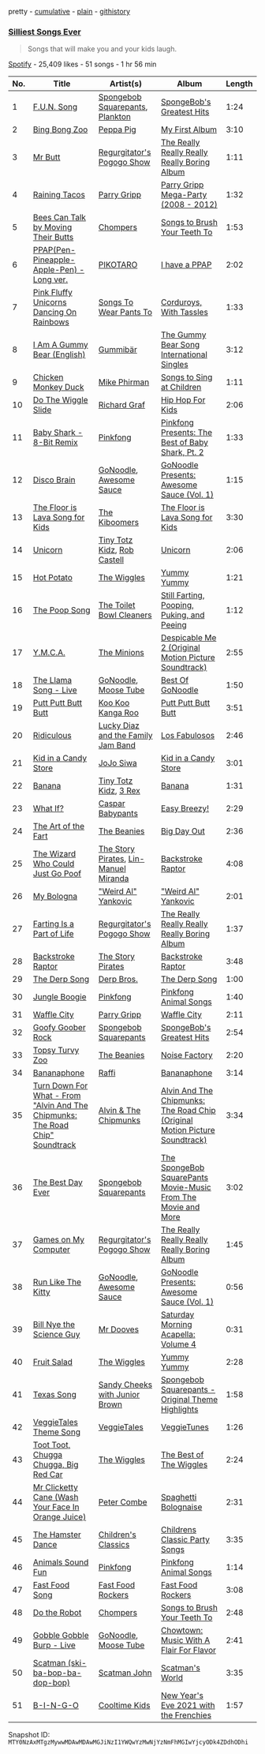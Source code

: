 pretty - [cumulative](/playlists/cumulative/37i9dQZF1DX2ls3pMfEx4A.md) - [plain](/playlists/plain/37i9dQZF1DX2ls3pMfEx4A) - [githistory](https://github.githistory.xyz/mackorone/spotify-playlist-archive/blob/main/playlists/plain/37i9dQZF1DX2ls3pMfEx4A)

### [Silliest Songs Ever](https://open.spotify.com/playlist/37i9dQZF1DX2ls3pMfEx4A)

> Songs that will make you and your kids laugh.

[Spotify](https://open.spotify.com/user/spotify) - 25,409 likes - 51 songs - 1 hr 56 min

| No. | Title | Artist(s) | Album | Length |
|---|---|---|---|---|
| 1 | [F.U.N\. Song](https://open.spotify.com/track/0gdLTqxAY4DDUQxXzmwj1z) | [Spongebob Squarepants](https://open.spotify.com/artist/3zCAmjKyHsG7kTGsls1cfj), [Plankton](https://open.spotify.com/artist/4gtF4P04jpHvM0GnWWd3JS) | [SpongeBob's Greatest Hits](https://open.spotify.com/album/7n5FErCSkbQ4g2TZXKU6GD) | 1:24 |
| 2 | [Bing Bong Zoo](https://open.spotify.com/track/2q4PnncxGIm1oVQzu6hS2d) | [Peppa Pig](https://open.spotify.com/artist/2gJLanGIV9JqQuKBCWy9ZG) | [My First Album](https://open.spotify.com/album/3A3N9hChYmsWPd3px8eF5u) | 3:10 |
| 3 | [Mr Butt](https://open.spotify.com/track/5LE6ragFpfU11QQymnZBGR) | [Regurgitator's Pogogo Show](https://open.spotify.com/artist/264s8SLuCBJBkJRSRRcpDk) | [The Really Really Really Really Boring Album](https://open.spotify.com/album/2yr8p98bJvQlImtgFhJEH4) | 1:11 |
| 4 | [Raining Tacos](https://open.spotify.com/track/01apQz7E72krU1k1b4VWs7) | [Parry Gripp](https://open.spotify.com/artist/56P8qdYp640M24wkk9eTfc) | [Parry Gripp Mega\-Party \(2008 \- 2012\)](https://open.spotify.com/album/0xbbsauKysPCTQDd38P2CW) | 1:32 |
| 5 | [Bees Can Talk by Moving Their Butts](https://open.spotify.com/track/3jtsg0PEBWqbTFG9qIdUSx) | [Chompers](https://open.spotify.com/artist/7nfJo4SRyJHZeD7xLaTi7z) | [Songs to Brush Your Teeth To](https://open.spotify.com/album/3kkKwoIagtiBFyUVgZpRtG) | 1:53 |
| 6 | [PPAP\(Pen\-Pineapple\-Apple\-Pen\) \- Long ver.](https://open.spotify.com/track/5qRj5I58zuHkVilcqVWN3P) | [PIKOTARO](https://open.spotify.com/artist/37GBT1Lhfc2sgq4jZIt6n2) | [I have a PPAP](https://open.spotify.com/album/2c8W1S31BgpyrAm0txBFTc) | 2:02 |
| 7 | [Pink Fluffy Unicorns Dancing On Rainbows](https://open.spotify.com/track/4Xn2RsLiDUDisOgJ24FigK) | [Songs To Wear Pants To](https://open.spotify.com/artist/0UizQYD2qphg8nfPOdeOdX) | [Corduroys, With Tassles](https://open.spotify.com/album/5LwQFB5zCZDbaMQ8f6uSZG) | 1:33 |
| 8 | [I Am A Gummy Bear \(English\)](https://open.spotify.com/track/5YJfmBODXO0lL2zTDf8xlD) | [Gummibär](https://open.spotify.com/artist/6NJb7ZCMVLu2ZXwWJa2O3G) | [The Gummy Bear Song International Singles](https://open.spotify.com/album/1sgWR5fZEmnBxPlbjmCQVg) | 3:12 |
| 9 | [Chicken Monkey Duck](https://open.spotify.com/track/5LbLwcJgzQggfp2EiGGaFb) | [Mike Phirman](https://open.spotify.com/artist/4RXwlvGvt3VjfVJjVIFQTJ) | [Songs to Sing at Children](https://open.spotify.com/album/58SHDR5ORDlCe909wOZeD8) | 1:11 |
| 10 | [Do The Wiggle Slide](https://open.spotify.com/track/1pS0k9yeP6Erh93Nk9NJ4v) | [Richard Graf](https://open.spotify.com/artist/7nZVoDu2OpH5qaZ2wzbpJP) | [Hip Hop For Kids](https://open.spotify.com/album/3AubzreqMB5f9GBpvIi5wY) | 2:06 |
| 11 | [Baby Shark \- 8\-Bit Remix](https://open.spotify.com/track/0UafQy66RMG2Wm4QNZ0ozJ) | [Pinkfong](https://open.spotify.com/artist/7cTXfwpe9peK0UE1bZyIWZ) | [Pinkfong Presents: The Best of Baby Shark, Pt\. 2](https://open.spotify.com/album/5jae9RZKD0q5jMVH7yzguE) | 1:33 |
| 12 | [Disco Brain](https://open.spotify.com/track/4L0RJ6cJMEHKU6IThWg77v) | [GoNoodle](https://open.spotify.com/artist/13QcQR3aMDTgC8jdNqSx4f), [Awesome Sauce](https://open.spotify.com/artist/4rF4SqHjG4ZNy3k6aJjru1) | [GoNoodle Presents: Awesome Sauce \(Vol\. 1\)](https://open.spotify.com/album/6pEPcbShtQj5G5VMd2SUbz) | 1:15 |
| 13 | [The Floor is Lava Song for Kids](https://open.spotify.com/track/5EYSpobhxemmxtmYpDEg33) | [The Kiboomers](https://open.spotify.com/artist/1qKLikeNYpQFSsDAjg7HpI) | [The Floor is Lava Song for Kids](https://open.spotify.com/album/3kbwCxMvfrfMzmdELRWVTE) | 3:30 |
| 14 | [Unicorn](https://open.spotify.com/track/4Plch4ujdrVLaWXw6rf4Qj) | [Tiny Totz Kidz](https://open.spotify.com/artist/54vwxOSuLxx758lpaUjTst), [Rob Castell](https://open.spotify.com/artist/51svJlUT5TwYFFJYEAdKdJ) | [Unicorn](https://open.spotify.com/album/7AUJqsGVT2AmB6uw4XU3DA) | 2:06 |
| 15 | [Hot Potato](https://open.spotify.com/track/0TQp3SpfrkWtGCyJJgMbHW) | [The Wiggles](https://open.spotify.com/artist/2JY5qzEozvTdogkDTkkOMf) | [Yummy Yummy](https://open.spotify.com/album/6APUHxy54plCcHLqrtI5sO) | 1:21 |
| 16 | [The Poop Song](https://open.spotify.com/track/1V8nT86qgiQ1glQ916UIk7) | [The Toilet Bowl Cleaners](https://open.spotify.com/artist/4FWTPurcjxX0pupmhL2Hes) | [Still Farting, Pooping, Puking, and Peeing](https://open.spotify.com/album/1hgugZyplAFsHkL2XeXIIb) | 1:12 |
| 17 | [Y.M.C.A.](https://open.spotify.com/track/45WZ2N9hK3b7KhOECCUGkh) | [The Minions](https://open.spotify.com/artist/3NVrWkcHOtmPbMSvgHmijZ) | [Despicable Me 2 \(Original Motion Picture Soundtrack\)](https://open.spotify.com/album/3xU6u2UadKV6gHjlXdJvqZ) | 2:55 |
| 18 | [The Llama Song \- Live](https://open.spotify.com/track/1kFL0C3Dt4SCMl2SiUQn0X) | [GoNoodle](https://open.spotify.com/artist/13QcQR3aMDTgC8jdNqSx4f), [Moose Tube](https://open.spotify.com/artist/1OPaMKFqNqlj4VKjPPMIOa) | [Best Of GoNoodle](https://open.spotify.com/album/17qQDHKvpjpMkeZzLgxRrt) | 1:50 |
| 19 | [Putt Putt Butt Butt](https://open.spotify.com/track/06QdgOu6C18330sXSrcpWR) | [Koo Koo Kanga Roo](https://open.spotify.com/artist/7BZ3v2GTT5KHVmc9Gk1sRb) | [Putt Putt Butt Butt](https://open.spotify.com/album/0ksaoAQwf9Q8Wa5mnupwSf) | 3:51 |
| 20 | [Ridiculous](https://open.spotify.com/track/1YyFEBVK5vitR8gI4t8r0U) | [Lucky Diaz and the Family Jam Band](https://open.spotify.com/artist/5rsiLbN9VsVXTfgpSGf6po) | [Los Fabulosos](https://open.spotify.com/album/3gNNCz0Zlz4oWgb1w2SxVp) | 2:46 |
| 21 | [Kid in a Candy Store](https://open.spotify.com/track/10PHhsCeV0Wsw1tWFJ5pEe) | [JoJo Siwa](https://open.spotify.com/artist/3Iq6waFNaQnjLjEjp2l3nc) | [Kid in a Candy Store](https://open.spotify.com/album/4MXFo0cqJvqmFQsaxiMozJ) | 3:01 |
| 22 | [Banana](https://open.spotify.com/track/6e6QHefgDP4oAv7in26DLH) | [Tiny Totz Kidz](https://open.spotify.com/artist/54vwxOSuLxx758lpaUjTst), [3 Rex](https://open.spotify.com/artist/4kI7rI511NvNrpyllBxwvM) | [Banana](https://open.spotify.com/album/0dc65Au78QHfLX9D9A2Zys) | 1:31 |
| 23 | [What If?](https://open.spotify.com/track/3PhcEftWTk4LNq44v68hpV) | [Caspar Babypants](https://open.spotify.com/artist/4wwj0BGZ6T61LB1jBWdo0n) | [Easy Breezy!](https://open.spotify.com/album/6eresS8fJq05Eg8bpztUv2) | 2:29 |
| 24 | [The Art of the Fart](https://open.spotify.com/track/3yLgiW9dJAAxQcvgkcZhfK) | [The Beanies](https://open.spotify.com/artist/1RxCxHiHxD1XN9Jp6LVIkm) | [Big Day Out](https://open.spotify.com/album/6csPppIlLqQgY5H02XpPLE) | 2:36 |
| 25 | [The Wizard Who Could Just Go Poof](https://open.spotify.com/track/1Fu2LLKdb8WbJyVYlb86Eg) | [The Story Pirates](https://open.spotify.com/artist/0zYdQnfdS9MuLxnuXIft9N), [Lin\-Manuel Miranda](https://open.spotify.com/artist/4aXXDj9aZnlshx7mzj3W1N) | [Backstroke Raptor](https://open.spotify.com/album/5MkL58FpXaeuTrzKRev3z9) | 4:08 |
| 26 | [My Bologna](https://open.spotify.com/track/77exFA9gOKLvj6yhyX07HD) | ["Weird Al" Yankovic](https://open.spotify.com/artist/1bDWGdIC2hardyt55nlQgG) | ["Weird Al" Yankovic](https://open.spotify.com/album/1gnhuWdl30liEUM2jy9lxl) | 2:01 |
| 27 | [Farting Is a Part of Life](https://open.spotify.com/track/34mZzYo0duXZRlZqs7rHOV) | [Regurgitator's Pogogo Show](https://open.spotify.com/artist/264s8SLuCBJBkJRSRRcpDk) | [The Really Really Really Really Boring Album](https://open.spotify.com/album/2yr8p98bJvQlImtgFhJEH4) | 1:37 |
| 28 | [Backstroke Raptor](https://open.spotify.com/track/61cqeAOa4dTULClwl8GbL7) | [The Story Pirates](https://open.spotify.com/artist/0zYdQnfdS9MuLxnuXIft9N) | [Backstroke Raptor](https://open.spotify.com/album/5MkL58FpXaeuTrzKRev3z9) | 3:48 |
| 29 | [The Derp Song](https://open.spotify.com/track/71fp15098CPhaPyQ8t7ldo) | [Derp Bros.](https://open.spotify.com/artist/2FE1YmX6oLj15z9AeJ3pOp) | [The Derp Song](https://open.spotify.com/album/6PAiGJ6F3lB9ZAGK0BUF3P) | 1:00 |
| 30 | [Jungle Boogie](https://open.spotify.com/track/1pwkwI43EaA79HlDWNSEok) | [Pinkfong](https://open.spotify.com/artist/7cTXfwpe9peK0UE1bZyIWZ) | [Pinkfong Animal Songs](https://open.spotify.com/album/1S7mumn7D4riEX2gVWYgPO) | 1:40 |
| 31 | [Waffle City](https://open.spotify.com/track/5q3j5mwaPy1ZwA3PnfG4aV) | [Parry Gripp](https://open.spotify.com/artist/56P8qdYp640M24wkk9eTfc) | [Waffle City](https://open.spotify.com/album/5SzrF02E4eectM3r6vYMW8) | 2:11 |
| 32 | [Goofy Goober Rock](https://open.spotify.com/track/3xZek9XkEaX130o3XN9cvd) | [Spongebob Squarepants](https://open.spotify.com/artist/3zCAmjKyHsG7kTGsls1cfj) | [SpongeBob's Greatest Hits](https://open.spotify.com/album/7n5FErCSkbQ4g2TZXKU6GD) | 2:54 |
| 33 | [Topsy Turvy Zoo](https://open.spotify.com/track/5EBbDp29yvVo6dF9OECQbM) | [The Beanies](https://open.spotify.com/artist/1RxCxHiHxD1XN9Jp6LVIkm) | [Noise Factory](https://open.spotify.com/album/7JrqM06vRbzoibxelpYD0r) | 2:20 |
| 34 | [Bananaphone](https://open.spotify.com/track/2Uu4AnnMTJpevC0IrwAuOW) | [Raffi](https://open.spotify.com/artist/7oWSqrgMuIEyH9qp5nu2e5) | [Bananaphone](https://open.spotify.com/album/1y772v6xDzzRWlaYWcNWHq) | 3:14 |
| 35 | [Turn Down For What \- From "Alvin And The Chipmunks: The Road Chip" Soundtrack](https://open.spotify.com/track/4IH37Xf6K3mx5t4i4v4pFi) | [Alvin & The Chipmunks](https://open.spotify.com/artist/1SCWcYnoEh1978ycTDhZoW) | [Alvin And The Chipmunks: The Road Chip \(Original Motion Picture Soundtrack\)](https://open.spotify.com/album/4OOXHImUhyTRvqY6oh9355) | 3:34 |
| 36 | [The Best Day Ever](https://open.spotify.com/track/3L3dVggx061Wx5y4d2L0mQ) | [Spongebob Squarepants](https://open.spotify.com/artist/3zCAmjKyHsG7kTGsls1cfj) | [The SpongeBob SquarePants Movie\-Music From The Movie and More](https://open.spotify.com/album/3yaX4L63CKiN2oleC53fy8) | 3:02 |
| 37 | [Games on My Computer](https://open.spotify.com/track/50BOZZkh9X3CmbaWbHOAlO) | [Regurgitator's Pogogo Show](https://open.spotify.com/artist/264s8SLuCBJBkJRSRRcpDk) | [The Really Really Really Really Boring Album](https://open.spotify.com/album/2yr8p98bJvQlImtgFhJEH4) | 1:45 |
| 38 | [Run Like The Kitty](https://open.spotify.com/track/0njL7tKenSQRxmBXdGouGs) | [GoNoodle](https://open.spotify.com/artist/13QcQR3aMDTgC8jdNqSx4f), [Awesome Sauce](https://open.spotify.com/artist/4rF4SqHjG4ZNy3k6aJjru1) | [GoNoodle Presents: Awesome Sauce \(Vol\. 1\)](https://open.spotify.com/album/6pEPcbShtQj5G5VMd2SUbz) | 0:56 |
| 39 | [Bill Nye the Science Guy](https://open.spotify.com/track/2sq0n4doIKKCPXm1is950U) | [Mr Dooves](https://open.spotify.com/artist/1YP1NgBkOUyqsOiIUBqOrr) | [Saturday Morning Acapella: Volume 4](https://open.spotify.com/album/2Oy8FsooeFsfqzPiDT4YY9) | 0:31 |
| 40 | [Fruit Salad](https://open.spotify.com/track/05VFDrNnvtKHn9GwCQrsSZ) | [The Wiggles](https://open.spotify.com/artist/2JY5qzEozvTdogkDTkkOMf) | [Yummy Yummy](https://open.spotify.com/album/6APUHxy54plCcHLqrtI5sO) | 2:28 |
| 41 | [Texas Song](https://open.spotify.com/track/6Gjfv5NljDeGjk8mA2m3Dk) | [Sandy Cheeks with Junior Brown](https://open.spotify.com/artist/5jMZs99nK1zTx8r4zkVtOh) | [Spongebob Squarepants \- Original Theme Highlights](https://open.spotify.com/album/1RNWrGGAolUU7C0EJLMwk5) | 1:58 |
| 42 | [VeggieTales Theme Song](https://open.spotify.com/track/1zvKLOtOsOgvYJk9yCErRL) | [VeggieTales](https://open.spotify.com/artist/4QKx7KohkWZAOkO4sI3GRx) | [VeggieTunes](https://open.spotify.com/album/5eYI49hhEFoEsJqpdWnXDx) | 1:26 |
| 43 | [Toot Toot, Chugga Chugga, Big Red Car](https://open.spotify.com/track/2qlWTYxYdY8thpMvMm8C01) | [The Wiggles](https://open.spotify.com/artist/2JY5qzEozvTdogkDTkkOMf) | [The Best of The Wiggles](https://open.spotify.com/album/1uh7RZLKvq5muRFJ5U0Fzf) | 2:24 |
| 44 | [Mr Clicketty Cane \(Wash Your Face In Orange Juice\)](https://open.spotify.com/track/6CSR4ZKN43afBsT0K156RP) | [Peter Combe](https://open.spotify.com/artist/0UrDI2pvxUUaSgkaSkcpjb) | [Spaghetti Bolognaise](https://open.spotify.com/album/0QDafhENJmTHwLCev4X5wV) | 2:31 |
| 45 | [The Hamster Dance](https://open.spotify.com/track/1BBCznqE35MqsAu3HAX6MZ) | [Children's Classics](https://open.spotify.com/artist/2e6LI00AhThES7rWkHnscZ) | [Childrens Classic Party Songs](https://open.spotify.com/album/2hFc8hRMMsDlrC9ETomTki) | 3:35 |
| 46 | [Animals Sound Fun](https://open.spotify.com/track/77b2tRlrJMrtxu0439JMaL) | [Pinkfong](https://open.spotify.com/artist/7cTXfwpe9peK0UE1bZyIWZ) | [Pinkfong Animal Songs](https://open.spotify.com/album/1S7mumn7D4riEX2gVWYgPO) | 1:14 |
| 47 | [Fast Food Song](https://open.spotify.com/track/5fRAvz6qCeSKbAi4LELOor) | [Fast Food Rockers](https://open.spotify.com/artist/6Mz4vAfXG0tJgUcOQL6zy5) | [Fast Food Rockers](https://open.spotify.com/album/1uR1ZblxgSnQFnpzsLex1k) | 3:08 |
| 48 | [Do the Robot](https://open.spotify.com/track/4c7XbTDN7eDaXHp9bXTYM3) | [Chompers](https://open.spotify.com/artist/7nfJo4SRyJHZeD7xLaTi7z) | [Songs to Brush Your Teeth To](https://open.spotify.com/album/3kkKwoIagtiBFyUVgZpRtG) | 2:48 |
| 49 | [Gobble Gobble Burp \- Live](https://open.spotify.com/track/2X7EQQB0gafoVKDUMLiTjo) | [GoNoodle](https://open.spotify.com/artist/13QcQR3aMDTgC8jdNqSx4f), [Moose Tube](https://open.spotify.com/artist/1OPaMKFqNqlj4VKjPPMIOa) | [Chowtown: Music With A Flair For Flavor](https://open.spotify.com/album/1KL7yu3pAhJBlbTHpybX6U) | 2:41 |
| 50 | [Scatman \(ski\-ba\-bop\-ba\-dop\-bop\)](https://open.spotify.com/track/623rRTKwGmgjH6sjE9uWLh) | [Scatman John](https://open.spotify.com/artist/4omQQTNN7ILiMsSB2k9eqX) | [Scatman's World](https://open.spotify.com/album/2MRWFajfjxfLAF3wwmdv5j) | 3:35 |
| 51 | [B\-I\-N\-G\-O](https://open.spotify.com/track/4xdQOzApn01AUGHYjOOKEn) | [Cooltime Kids](https://open.spotify.com/artist/5Cx0MO39eG4ElGaD1juoZQ) | [New Year's Eve 2021 with the Frenchies](https://open.spotify.com/album/5pL4VA9ZMhKEstafBfBGYF) | 1:57 |

Snapshot ID: `MTY0NzAxMTgzMywwMDAwMDAwMGJiNzI1YWQwYzMwNjYzNmFhMGIwYjcyODk4ZDdhODhi`
